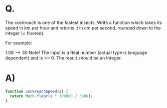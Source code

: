 # Q.
The cockroach is one of the fastest insects. Write a function which takes its speed in km per hour and returns it in cm per second, rounded down to the integer (= floored).

For example:

1.08 --> 30
Note! The input is a Real number (actual type is language dependent) and is >= 0. The result should be an Integer.

# A)
```js
function cockroachSpeed(s) {
  return Math.floor(s * 100000 / 3600);
}
